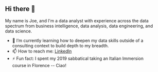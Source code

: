 ## Hi there 👋

My name is Joe, and I'm a data analyst with experience across the data spectrum from business intelligence, data analysis, data engineering, and data science. 


- 🌱 I’m currently learning how to deepen my data skills outside of a consulting context to build depth to my breadth.
- 📫 How to reach me: [LinkedIn](https://www.linkedin.com/in/willsjoseph/)
- ⚡ Fun fact: I spent my 2019 sabbatical taking an Italian Immersion course in Florence -- Ciao!
<!--
**jwill1277/jwill1277** is a ✨ _special_ ✨ repository because its `README.md` (this file) appears on your GitHub profile.

Here are some ideas to get you started:

- 🔭 I’m currently working on ...
- 🌱 I’m currently learning ...
- 👯 I’m looking to collaborate on ...
- 🤔 I’m looking for help with ...
- 💬 Ask me about ...
- 📫 How to reach me: ...
- 😄 Pronouns: ...
- ⚡ Fun fact: ...
-->
